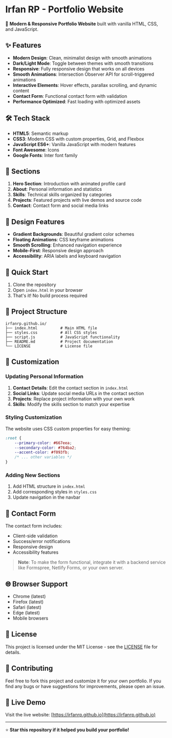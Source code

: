 # Irfan RP - Portfolio Website

🚀 **Modern & Responsive Portfolio Website** built with vanilla HTML, CSS, and JavaScript.

## ✨ Features

- **Modern Design**: Clean, minimalist design with smooth animations
- **Dark/Light Mode**: Toggle between themes with smooth transitions
- **Responsive**: Fully responsive design that works on all devices
- **Smooth Animations**: Intersection Observer API for scroll-triggered animations
- **Interactive Elements**: Hover effects, parallax scrolling, and dynamic content
- **Contact Form**: Functional contact form with validation
- **Performance Optimized**: Fast loading with optimized assets

## 🛠️ Tech Stack

- **HTML5**: Semantic markup
- **CSS3**: Modern CSS with custom properties, Grid, and Flexbox
- **JavaScript ES6+**: Vanilla JavaScript with modern features
- **Font Awesome**: Icons
- **Google Fonts**: Inter font family

## 📱 Sections

1. **Hero Section**: Introduction with animated profile card
2. **About**: Personal information and statistics
3. **Skills**: Technical skills organized by categories
4. **Projects**: Featured projects with live demos and source code
5. **Contact**: Contact form and social media links

## 🎨 Design Features

- **Gradient Backgrounds**: Beautiful gradient color schemes
- **Floating Animations**: CSS keyframe animations
- **Smooth Scrolling**: Enhanced navigation experience
- **Mobile-First**: Responsive design approach
- **Accessibility**: ARIA labels and keyboard navigation

## 🚀 Quick Start

1. Clone the repository
2. Open `index.html` in your browser
3. That's it! No build process required

## 📁 Project Structure

```
irfanrp.github.io/
├── index.html          # Main HTML file
├── styles.css          # All CSS styles
├── script.js           # JavaScript functionality
├── README.md           # Project documentation
└── LICENSE             # License file
```

## 🎯 Customization

### Updating Personal Information

1. **Contact Details**: Edit the contact section in `index.html`
2. **Social Links**: Update social media URLs in the contact section
3. **Projects**: Replace project information with your own work
4. **Skills**: Modify the skills section to match your expertise

### Styling Customization

The website uses CSS custom properties for easy theming:

```css
:root {
    --primary-color: #667eea;
    --secondary-color: #764ba2;
    --accent-color: #f093fb;
    /* ... other variables */
}
```

### Adding New Sections

1. Add HTML structure in `index.html`
2. Add corresponding styles in `styles.css`
3. Update navigation in the navbar

## 📧 Contact Form

The contact form includes:
- Client-side validation
- Success/error notifications
- Responsive design
- Accessibility features

> **Note**: To make the form functional, integrate it with a backend service like Formspree, Netlify Forms, or your own server.

## 🌐 Browser Support

- Chrome (latest)
- Firefox (latest)
- Safari (latest)
- Edge (latest)
- Mobile browsers

## 📝 License

This project is licensed under the MIT License - see the [LICENSE](LICENSE) file for details.

## 🤝 Contributing

Feel free to fork this project and customize it for your own portfolio. If you find any bugs or have suggestions for improvements, please open an issue.

## 🔗 Live Demo

Visit the live website: [https://irfanrp.github.io](https://irfanrp.github.io)

---

⭐ **Star this repository if it helped you build your portfolio!**